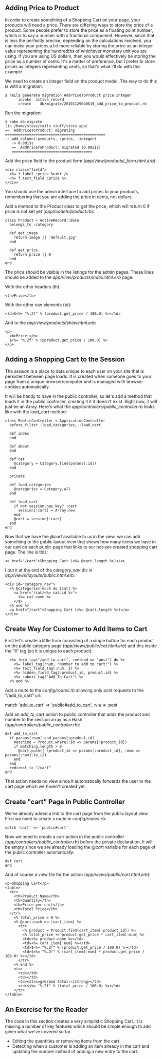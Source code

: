 Adding Price to Product
-----------------------

In order to create something of a Shopping Cart on your page, your
products will need a price. There are differing ways to store the price
of a product. Some people prefer to store the price as a floating point
number, which is to say a number with a fractional component. However,
since that is less the perfectly precise, depending on the calculations
involved, you can make your prices a bit more reliable by storing the
price as an integer value representing the hundredths of whichever
monetary unit you are using. If you are using US dollars, then you would
effectively be storing the price as a number of cents. It's a matter of
preference, but I prefer to store prices as integers representing cents,
so that's what I'll do with this example. 

We need to create an integer field on the product model. The way to do
this is with a migration:

    $ rails generate migration AddPriceToProduct price:integer
          invoke  active_record
          create    db/migrate/20101129040519_add_price_to_product.rb

Run the migration:

    $ rake db:migrate
    (in /home/steve/rails_stuff/store_app)
    ==  AddPriceToProduct: migrating
    ==============================================
    -- add_column(:products, :price, :integer)
       -> 0.0011s
       ==  AddPriceToProduct: migrated (0.0011s)
       =====================================

Add the price field to the product form
(*app/view/products/_form.html.erb*):

    <div class="field">
      <%= f.label :price %><br />
      <%= f.text_field :price %>
    </div>

You should use the admin interface to add prices to your products,
remembering that you are adding the price in cents, not dollars.

Add a method to the Product class to get the price, which will return 0
if price is not set yet (*app/models/product.rb*):

    class Product < ActiveRecord::Base
      belongs_to :category

      def get_image
        return image || 'default.jpg'   
      end

      def get_price
        return price || 0
      end
    end 

The price should be visible in the listings for the admin pages. These
lines should be added to the *app/view/products/index.html.erb* page:

With the other headers (th):

    <th>Price</th>

With the other row elements (td):

    <td>$<%= "%.2f" % (product.get_price / 100.0) %></td>

And to the *app/view/products/show.html.erb*:

    <p>
      <b>Price:</b>
      $<%= "%.2f" % (@product.get_price / 100.0) %>
    </p>


Adding a Shopping Cart to the Session
-------------------------------------

The *session* is a place to data unique to each user on your site that
is persistent between page loads. It is created when someone goes to
your page from a unique browser/computer and is managed with browser cookies
automatically.

It will be handy to have in the public controller, so let's add a method
that loads it in the public controller, creating it if it doesn't exist.
Right now, it will just be an Array. Here's what the
*app/controllers/public_controller.rb* looks like with the *load_cart* method:

    class PublicController < ApplicationController
      before_filter :load_categories, :load_cart
    
      def index
      end
    
      def about
      end
    
      def cat
        @category = Category.find(params[:id])
      end
    
      private
    
      def load_categories
        @categories = Category.all
      end
    
      def load_cart
        if not session.has_key? :cart
          session[:cart] = Array.new
        end
        @cart = session[:cart]
      end
    end

Now that we have the *@cart* available to us in the view, we can add
something to the public layout view that shows how many items we have in
our cart on each public page that links to our not-yet-created shopping
cart page. The line is this:

    <a href="/cart">Shopping Cart (<%= @cart.length %>)</a>

I put it at the end of the *category_nav* div in
*app/views/layouts/public.html.erb*:

    <div id="category_nav">
      <% @categories.each do |cat| %>
        <a href="/cat/<%= cat.id %>">
          <%= cat.name %>
        </a> .
      <% end %>
      <a href="/cart">Shopping Cart (<%= @cart.length %>)</a>
    </div>

Create Way for Customer to Add Items to Cart
--------------------------------------------

First let's create a little form consisting of a single button for each
product on the public category page (*app/views/public/cat.html.erb*)
add this inside the "li" tag (so it is unique to each product):

      <%= form_tag("/add_to_cart", :method => "post") do %>
        <%= label_tag(:num, "Number to add to cart:") %>
        <%= text_field_tag(:num, 1) %>
        <%= hidden_field_tag(:product_id, product.id) %>
        <%= submit_tag("Add To Cart") %>
      <% end %>

Add a route to the *config/routes.rb* allowing only post requests to the
"/add_to_cart" url:

  match 'add_to_cart' => 'public#add_to_cart', :via => :post

Add an *add_to_cart* action to public controller that adds the product
and number to the session array as a Hash
(*app/controllers/public_controller.rb*):

    def add_to_cart
      if params[:num] and params[:product_id]
        matching = Product.where(:id => params[:product_id])
        if matching.length > 0
          @cart.push({ :product_id => params[:product_id], :num => params[:num].to_i})
        end
      end
      redirect_to "/cart"
    end

That action needs no view since it automatically forwards the user to
the cart page which we haven't created yet.

Create "cart" Page in Public Controller
---------------------------------------

We've already added a link to the cart page from the public layout view.
First we need to create a route in *config/routes.rb*:

    match 'cart' => 'public#cart'

Now we need to create a *cart* action in the public controller
(*app/controllers/public_controller.rb*) before the private declaration.
It will be empty since we are already loading the *@cart* variable for
each page of the public controller automatically:

    def cart
    end

And of course a view file for the action
(*app/views/public/cart.html.erb*):

    <p>Shopping Cart</p>
    <table>
      <tr>
        <th>Product Name</th>
        <th>Quantity</th>
        <th>Price per unit</th>
        <th>Total Price</th>
      </tr>
        <% total_price = 0 %>
        <% @cart.each do |cart_item| %>
          <tr>
            <% product = Product.find(cart_item[:product_id]) %>
            <% total_price += product.get_price * cart_item[:num] %>
            <td><%= product.name %></td>
            <td><%= cart_item[:num] %></td>
            <td>$<%= "%.2f" % (product.get_price / 100.0) %></td>
            <td>$<%= "%.2f" % (cart_item[:num] * product.get_price / 100.0) %></td>
          </tr>
        <% end %>
        <tr>  
          <td></td>
          <td></td>
          <td><strong>Grand Total:</strong></td>
          <td>$<%= "%.2f" % (total_price / 100.0) %></td>
        </tr>
    </table>


An Exercise for the Reader
--------------------------

The code in this section creates a very simplistic Shopping Cart. It is
missing a number of key features which should be simple enough to add
given what we've covered so far.

 * Editing the quantities or removing items from the cart.
 * Detecting when a customer is adding an item already in the cart and
 updating the number instead of adding a new entry to the cart.


